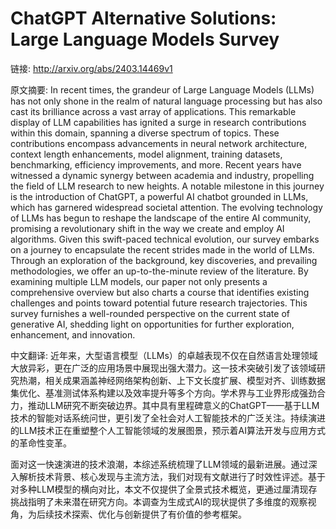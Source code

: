 # ChatGPT Alternative Solutions: Large Language Models Survey

链接: http://arxiv.org/abs/2403.14469v1

原文摘要:
In recent times, the grandeur of Large Language Models (LLMs) has not only
shone in the realm of natural language processing but has also cast its
brilliance across a vast array of applications. This remarkable display of LLM
capabilities has ignited a surge in research contributions within this domain,
spanning a diverse spectrum of topics. These contributions encompass
advancements in neural network architecture, context length enhancements, model
alignment, training datasets, benchmarking, efficiency improvements, and more.
Recent years have witnessed a dynamic synergy between academia and industry,
propelling the field of LLM research to new heights. A notable milestone in
this journey is the introduction of ChatGPT, a powerful AI chatbot grounded in
LLMs, which has garnered widespread societal attention. The evolving technology
of LLMs has begun to reshape the landscape of the entire AI community,
promising a revolutionary shift in the way we create and employ AI algorithms.
Given this swift-paced technical evolution, our survey embarks on a journey to
encapsulate the recent strides made in the world of LLMs. Through an
exploration of the background, key discoveries, and prevailing methodologies,
we offer an up-to-the-minute review of the literature. By examining multiple
LLM models, our paper not only presents a comprehensive overview but also
charts a course that identifies existing challenges and points toward potential
future research trajectories. This survey furnishes a well-rounded perspective
on the current state of generative AI, shedding light on opportunities for
further exploration, enhancement, and innovation.

中文翻译:
近年来，大型语言模型（LLMs）的卓越表现不仅在自然语言处理领域大放异彩，更在广泛的应用场景中展现出强大潜力。这一技术突破引发了该领域研究热潮，相关成果涵盖神经网络架构创新、上下文长度扩展、模型对齐、训练数据集优化、基准测试体系构建以及效率提升等多个方向。学术界与工业界形成强劲合力，推动LLM研究不断突破边界。其中具有里程碑意义的ChatGPT——基于LLM技术的智能对话系统问世，更引发了全社会对人工智能技术的广泛关注。持续演进的LLM技术正在重塑整个人工智能领域的发展图景，预示着AI算法开发与应用方式的革命性变革。

面对这一快速演进的技术浪潮，本综述系统梳理了LLM领域的最新进展。通过深入解析技术背景、核心发现与主流方法，我们对现有文献进行了时效性评述。基于对多种LLM模型的横向对比，本文不仅提供了全景式技术概览，更通过厘清现存挑战指明了未来潜在研究方向。本调查为生成式AI的现状提供了多维度的观察视角，为后续技术探索、优化与创新提供了有价值的参考框架。
